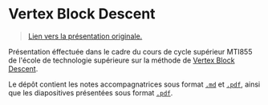# Vertex Block Descent

> [Lien vers la présentation originale.](https://www.canva.com/design/DAGLUVh3CSI/79I3xc2vfVLATesgIpL0ow/edit?utm_content=DAGLUVh3CSI&utm_campaign=designshare&utm_medium=link2&utm_source=sharebutton)

Présentation éffectuée dans le cadre du cours de cycle supérieur MTI855 de l'école de technologie supérieure sur la méthode de [Vertex Block Descent](https://graphics.cs.utah.edu/research/projects/vbd/vbd-siggraph2024.pdf).

Le dépôt contient les notes accompagnatrices sous format [`.md`](https://github.com/papshed/MTI855-Presentation/blob/master/Vertex%20Block%20Descent%20(VBD).md) et [`.pdf`](https://github.com/papshed/MTI855-Presentation/blob/master/Vertex%20Block%20Descent%20(VBD).pdf), ainsi que les diapositives présentées sous format [`.pdf`](https://github.com/papshed/MTI855-Presentation/blob/master/%5BDiapositives%5D%20Vertex%20Block%20Descent%20(VBD).pdf).
